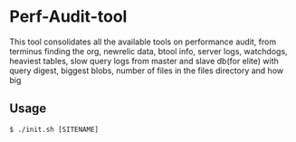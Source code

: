 # Perf-Audit-tool
This tool consolidates all the available tools on performance audit, from terminus finding the org, newrelic data, btool info, server logs, watchdogs, heaviest tables, slow query logs from master and slave db(for elite) with query digest, biggest blobs, number of files  in the files directory and how big 

## Usage

```
$ ./init.sh [SITENAME]
```
